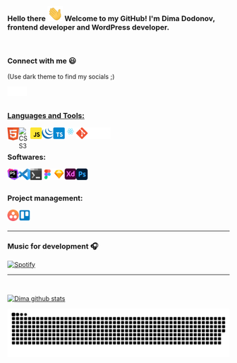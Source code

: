 ### Hello there <img src="./images/wave.gif" width="35px"> Welcome to my GitHub! I'm Dima Dodonov, frontend developer and WordPress developer.

<br/>

### Connect with me :smiley:

(Use dark theme to find my socials ;)

<a href="https://vk.com/dimadodonov" target="_blank"><img align="left" alt="Anton U | VK" width="22px" src="./images/vk.svg" /></a>
<a href="https://www.instagram.com/dimadodonov" target="_blank"><img align="left" alt="Anton U | Instagram" width="22px" src="./images/insta.svg" />

<br/>
<br/>

### Languages and Tools:

<a href="https://www.w3.org/html/" target="_blank"><img align="left" border="0" alt="HTML5" width="26px" src="./images/html.svg" /></a>
<a href="https://www.w3schools.com/css/" target="_blank"><img align="left" border="0" alt="CSS3" width="26px" src="./images/css.svg" /></a>
<a href="https://www.w3schools.com/js/" target="_blank"><img align="left" border="0" alt="CSS3" width="26px" src="./images/javascript.svg" /></a>
<a href="https://jquery.com/" target="_blank"><img align="left" border="0" alt="jquery" width="26px" src="./images/jquery.svg" /></a>
<a href="https://www.w3schools.com/js/" target="_blank"><img align="left" border="0" alt="CSS3" width="26px" src="./images/typescript.svg" /></a>
<a href="https://ru.reactjs.org/" target="_blank"><img align="left" border="0" alt="React" width="26px" src="./images/react.svg" /></a>
<a href="https://git-scm.com/" target="_blank"><img align="left" border="0" alt="git" width="26px" src="./images/git.svg" /></a>
<img align="left" border="0" alt="GitHub" width="26px" src="./images/github.svg" />
<a href="https://ru.wordpress.org/" target="_blank"><img align="left" border="0" alt="git" width="26px" src="./images/wordpress.svg" /></a>

<br />
<br />

### Softwares:

<a href="https://www.jetbrains.com/ru-ru/phpstorm/" target="_blank"> <img align="left" border="0" alt="PhpStorm" width="26px" src="./images/PhpStorm.svg"/></a>
<a href="https://code.visualstudio.com/" target="_blank"> <img align="left" alt="Visual Studio Code" width="26px" src="./images/vscode.svg" /></a>
<a href="https://www.microsoft.com/ru-ru/p/windows-terminal/9n0dx20hk701?activetab=pivot:overviewtab" target="_blank"><img align="left" border="0" alt="Windows Terminal" width="26px" height="26px" src="./images/windows_terminal.svg"/></a>
<a href="https://www.figma.com/@dimadodonov" target="_blank"><img align="left" border="0" alt="figma" width="26px" height="26px" src="./images/figma.svg"/></a>
<a href="https://www.sketch.com/" target="_blank"><img align="left" border="0" alt="figma" width="26px" height="26px" src="./images/sketch.svg"/></a>
<a href="https://www.adobe.com/products/xd.html" target="_blank"><img align="left" border="0" alt="XD" width="26px" src="./images/xd.svg"/></a>
<a href="https://www.photoshop.com/en" target="_blank"><img align="left" border="0" alt="Photoshop" width="26px" src="./images/photoshop.svg"/></a>

<br />
<br />

### Project management:

<a href="https://asana.com/" target="_blank"><img align="left" border="0" alt="Asana" width="26px" src="./images/asana.svg"/></a>
<a href="https://trello.com/" target="_blank"><img align="left" border="0" alt="trello" width="26px" src="./images/trello.svg"/></a>

<br />
<br />
  
---

### Music for development 🎧

[![Spotify](https://github-readme-remake.vercel.app/api/spotify)](https://open.spotify.com/user/dimadodonov)
<br/>

---

<br />

[![Dima github stats](https://github-readme-stats.vercel.app/api?username=dimadodonov&include_all_commits=true&count_private=true&show_icons=true&line_height=20&title_color=FFFFFF&icon_color=FFFFFF&text_color=FFFFFF&bg_color=0D1117)](https://github.com/anuraghazra/github-readme-stats)

![github contribution grid snake animation](https://raw.githubusercontent.com/dimadodonov/dimadodonov/output/github-contribution-grid-snake.svg)

<!-- <br/>

![visitors](https://visitor-badge.glitch.me/badge?page_id=zdimadodonov.dimadodonov) -->
